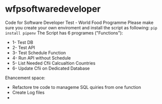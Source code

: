 # wfpsoftwaredeveloper
Code for Software Developer Test - World Food Programme
Please make sure you create your own enviroment and install the script as following:
``
pip install pipenv
``
The Script has 6 programes ("Functions"):
* 1- Test DB
* 2- Test API
* 3- Test Schedule Function
* 4- Run API without Schedule
* 5- List Needed Cfii Calcualtion Countries
* 6- Update Cfii on Dedicated Database
           
Ehancement space:

- Refactore tre code to manageme SQL quiries from one function
- Create Log files
- 

